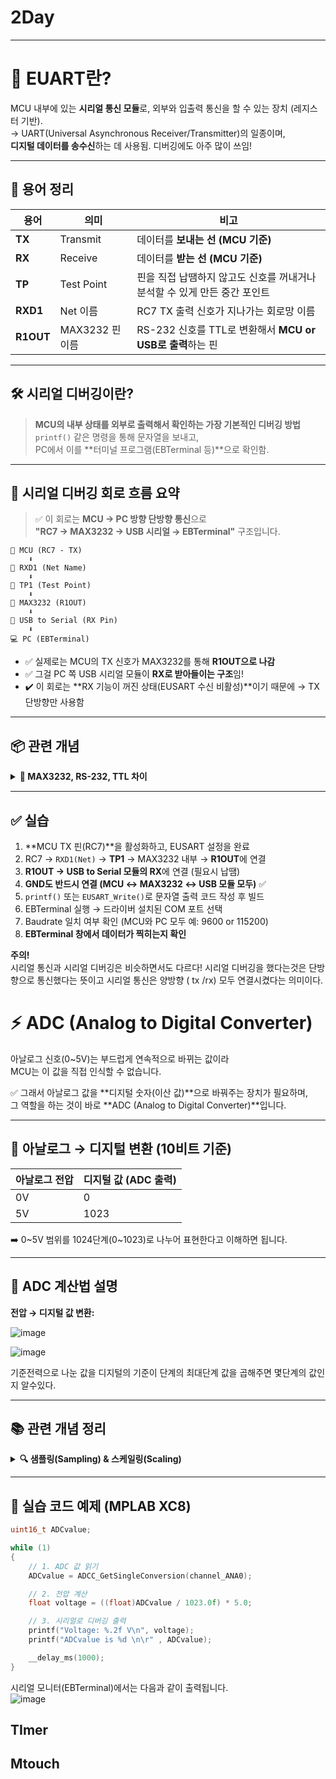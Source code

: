 # 2Day 
---

# 💬 EUART란?

MCU 내부에 있는 **시리얼 통신 모듈**로, 외부와 입출력 통신을 할 수 있는 장치 (레지스터 기반).  
→ UART(Universal Asynchronous Receiver/Transmitter)의 일종이며,  
**디지털 데이터를 송수신**하는 데 사용됨. 디버깅에도 아주 많이 쓰임!

---

## 🧠 용어 정리

| 용어 | 의미 | 비고 |
|------|------|------|
| **TX** | Transmit | 데이터를 **보내는 선 (MCU 기준)** |
| **RX** | Receive | 데이터를 **받는 선 (MCU 기준)** |
| **TP** | Test Point | 핀을 직접 납땜하지 않고도 신호를 꺼내거나 분석할 수 있게 만든 중간 포인트 |
| **RXD1** | Net 이름 | RC7 TX 출력 신호가 지나가는 회로망 이름 |
| **R1OUT** | MAX3232 핀 이름 | RS-232 신호를 TTL로 변환해서 **MCU or USB로 출력**하는 핀 |

---

## 🛠️ 시리얼 디버깅이란?

> **MCU의 내부 상태를 외부로 출력해서 확인하는 가장 기본적인 디버깅 방법**  
> `printf()` 같은 명령을 통해 문자열을 보내고,  
> PC에서 이를 **터미널 프로그램(EBTerminal 등)**으로 확인함.

---

## 🔁 시리얼 디버깅 회로 흐름 요약

> ✅ 이 회로는 **MCU → PC 방향 단방향 통신**으로  
> **"RC7 → MAX3232 → USB 시리얼 → EBTerminal"** 구조입니다.

```plaintext
🔹 MCU (RC7 - TX)
    ⬇️
🔸 RXD1 (Net Name)
    ⬇️
🔹 TP1 (Test Point)
    ⬇️
🔸 MAX3232 (R1OUT)
    ⬇️
🔹 USB to Serial (RX Pin)
    ⬇️
💻 PC (EBTerminal)

```


- ✅ 실제로는 MCU의 TX 신호가 MAX3232를 통해 **R1OUT으로 나감**
- ✅ 그걸 PC 쪽 USB 시리얼 모듈이 **RX로 받아들이는 구조**임!
- ✔️ 이 회로는 **RX 기능이 꺼진 상태(EUSART 수신 비활성)**이기 때문에 → TX 단방향만 사용함

---

## 📦 관련 개념

<details>
<summary><strong>🔌 MAX3232, RS-232, TTL 차이</strong></summary>

### ✅ MAX3232
- TTL ↔ RS-232 레벨 변환기
- MCU와 PC/장비 간 안전한 시리얼 통신 연결을 도와줌

### ✅ RS-232 vs TTL

| 항목 | RS-232 | TTL |
|------|--------|-----|
| 전압 범위 | ±3V ~ ±12V | 0 ~ 5V (또는 3.3V) |
| 논리 | +V = 0, –V = 1 (역전됨) | 0V = 0, 5V = 1 (직관적) |
| 거리 | 길게 가능 (노이즈 강함) | 짧은 거리용 |
| 용도 | PC, 장비 통신 | MCU, 센서 통신 |
| 직접 연결 | ❌ (MCU 고장 위험) | ✅

</details>

---

## ✅ 실습 ##

1. **MCU TX 핀(RC7)**을 활성화하고, EUSART 설정을 완료
2. RC7 → `RXD1(Net)` → **TP1** → MAX3232 내부 → **R1OUT**에 연결
3. **R1OUT → USB to Serial 모듈의 RX**에 연결 (필요시 납땜)
4. **GND도 반드시 연결 (MCU ↔ MAX3232 ↔ USB 모듈 모두)** ✅
5. `printf()` 또는 `EUSART_Write()`로 문자열 출력 코드 작성 후 빌드
6. EBTerminal 실행 → 드라이버 설치된 COM 포트 선택
7. Baudrate 일치 여부 확인 (MCU와 PC 모두 예: 9600 or 115200)
8. **EBTerminal 창에서 데이터가 찍히는지 확인**




   

**주의!**  
시리얼 통신과 시리얼 디버깅은 비슷하면서도 다르다!
시리얼 디버깅을 했다는것은 단방향으로 통신했다는 뜻이고 시리얼 통신은 양방향 ( tx /rx) 모두 연결시켰다는 의미이다. 




# ⚡ ADC (Analog to Digital Converter)

아날로그 신호(0~5V)는 부드럽게 연속적으로 바뀌는 값이라  
MCU는 이 값을 직접 인식할 수 없습니다.

✅ 그래서 아날로그 값을 **디지털 숫자(이산 값)**으로 바꿔주는 장치가 필요하며,  
그 역할을 하는 것이 바로 **ADC (Analog to Digital Converter)**입니다.

---

## 🔢 아날로그 → 디지털 변환 (10비트 기준)

| 아날로그 전압 | 디지털 값 (ADC 출력) |
|---------------|------------------------|
| 0V            | 0                      |
| 5V            | 1023                   |

➡️  0~5V 범위를 1024단계(0~1023)로 나누어 표현한다고 이해하면 됩니다.

---

## 🧮 ADC 계산법 설명

**전압 → 디지털 값 변환:**

![image](https://github.com/user-attachments/assets/b4607024-6696-4e96-8378-40adb9bc6485)

![image](https://github.com/user-attachments/assets/7a30db1e-97b9-496c-87f7-08b63bf6eebc)

기준전력으로 나눈 값을 디지털의 기준이 단계의 최대단계 값을 곱해주면 몇단계의 값인지 알수있다. 


---
## 📚 관련 개념 정리

<details>
<summary><strong>🔍 샘플링(Sampling) & 스케일링(Scaling)</strong></summary>

- **샘플링**  
  → 언제 아날로그 값을 읽을지 결정하는 것 (ex: 1초마다 한 번 읽기)

- **스케일링**  
  → ADC 결과값을 **전압, 온도, 밝기 등 의미 있는 값으로 바꾸는 과정**

💡 예시  
1초 단위로 샘플링하여 ADC값을 받아서 전압을 계산했다면  
→ 샘플링 + 스케일링을 둘 다 수행한 것!
</details>

---

## 🔧 실습 코드 예제 (MPLAB XC8)

```c
uint16_t ADCvalue;

while (1)
{
    // 1. ADC 값 읽기
    ADCvalue = ADCC_GetSingleConversion(channel_ANA0);

    // 2. 전압 계산
    float voltage = ((float)ADCvalue / 1023.0f) * 5.0;

    // 3. 시리얼로 디버깅 출력
    printf("Voltage: %.2f V\n", voltage);
    printf("ADCvalue is %d \n\r" , ADCvalue);

    __delay_ms(1000);
}
```


시리얼 모니터(EBTerminal)에서는 다음과 같이 출력됩니다.  
![image](https://github.com/user-attachments/assets/cd5f4e95-bc7a-46bf-ae0e-262f2a75d254)

 

## TImer ## 




## Mtouch ## 








